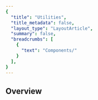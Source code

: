 ```yaml
---
{
  "title": "Utilities",
  "title_metadata": false,
  "layout_type": "LayoutArticle",
  "summary": false,
  "breadcrumbs": [
    {
      "text": "Components/"
    }
  ],
}
---
```


<cdr-doc-table-of-contents-shell>

## Overview

</cdr-doc-table-of-contents-shell>